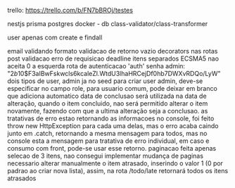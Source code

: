 trello: https://trello.com/b/FN7bBROj/testes

nestjs
prisma
postgres
docker - db
class-validator/class-transformer

user apenas com create e findall

email validando formato
validacao de retorno vazio
decorators nas rotas post
validacao erro de requisicao
deadline itens separados
ECSMA5 nao aceita 0 a esquerda
rota de autenticacao 'auth'
senha admin: "$2b$10$F3aIBwFskwcls6kcaleZl.WtdU3lhaHRCejDf0hb7DWXvRDQo/LyW"
dois tipos de user, admin ja no seed
para criar user admin, deve-se especificar no campo role, para usuario comum, pode deixar em branco que adiciona automatico
data de conclusao será utilizada na data de alteração, quando o item concluido, nao será permitido alterar o item novamente, fazendo com que a ultima alteração seja a conclusao.
as tratativas de erro estao retornando as informacoes no console, foi feito throw new HttpException para cada uma delas, mas o erro acaba caindo junto em .catch, retornando a mesma mensagem para todos, mas no console esta a mensagem para tratativa de erro individual, em caso e consumo com front, pode-se usar esse retorno.
paginacao feita apenas selecao de 3 itens, nao consegui implementar mudança de paginas
necessario alterar manualmente o item atrasado, inserindo o valor 1 (0 por padrao ao criar nova lista), assim, na rota /todo/late retornará todos os itens atrasados